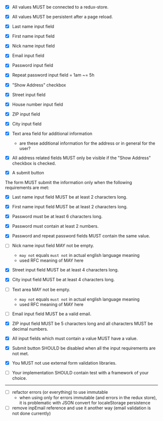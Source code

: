 
- [x] All values MUST be connected to a redux-store.
- [x] All values MUST be persistent after a page reload.

- [x] Last name input field
- [x] First name input field
- [x] Nick name input field
- [x] Email input field
- [x] Password input field
- [x] Repeat password input field
= 1am ~= 5h

- [x] "Show Address" checkbox
- [x] Street input field
- [x] House number input field
- [x] ZIP input field
- [x] City input field
- [x] Text area field for additional information
    - are these additional information for the address or in general for the user?

- [x] All address related fields MUST only be visible if the "Show Address" checkbox is checked.

- [x] A submit button

The form MUST submit the information only when the following requirements are met:
- [x] Last name input field MUST be at least 2 characters long.
- [x] First name input field MUST be at least 2 characters long.

- [x] Password must be at least 6 characters long.
- [x] Password must contain at least 2 numbers.
- [x] Password and repeat password fields MUST contain the same value.

- [ ] Nick name input field MAY not be empty.
    - `may not` equals `must not` in actual english language meaning
    - used RFC meaning of MAY here
- [x] Street input field MUST be at least 4 characters long.
- [x] City input field MUST be at least 4 characters long.
- [ ] Text area MAY not be empty.
    - `may not` equals `must not` in actual english language meaning
    - used RFC meaning of MAY here
- [ ] Email input field MUST be a valid email.
- [x] ZIP input field MUST be 5 characters long and all characters MUST be decimal numbers.
- [x] All input fields which must contain a value MUST have a value.
- [x] Submit button SHOULD be disabled when all the input requirements are not met.
- [x] You MUST not use external form validation libraries.
- [ ] Your implementation SHOULD contain test with a framework of your choice.

---

- [ ] refactor errors (or everything) to use immutable
    - when using only for errors immutable (and errors in the redux store), it is problematic with JSON convert for localeStorage persistence
- [ ] remove inpEmail reference and use it another way (email validation is not done currently)

